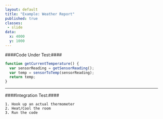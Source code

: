 ```yaml
---
layout: default
title: "Example: Weather Report"
published: true
classes:
 - slide
data:
  x: 4000
  y: 1000
---
```


####Code Under Test:####
```javascript
function getCurrentTemperature() {
  var sensorReading = getSensorReading();
  var temp = sensorToTemp(sensorReading);
  return temp;
}
```

---

####Integration Test:####
```
1. Hook up an actual thermometer
2. Heat/Cool the room
3. Run the code
```